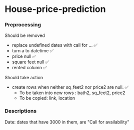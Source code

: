 # House-price-prediction

### Preprocessing

Should be removed
* replace undefined dates with call for ... ✅ 
* turn a to datetime ✅ 
* price null ✅ 
* square feet null ✅ 
* rented column ✅ 


Should take action
* create rows when neither sq_feet2 nor price2 are null. ✅ 
    * To be taken into new rows : bath2, sq_feet2, price2
    * To be copied: link, location


### Descriptions
Date:
dates that have 3000 in them, are "Call for availability"